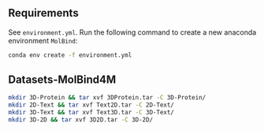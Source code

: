 # 

## Requirements

See `environment.yml`. Run the following command to create a new anaconda environment `MolBind`: 

```bash
conda env create -f environment.yml
```

## Datasets-MolBind4M

```bash
mkdir 3D-Protein && tar xvf 3DProtein.tar -C 3D-Protein/
mkdir 2D-Text && tar xvf Text2D.tar -C 2D-Text/
mkdir 3D-Text && tar xvf Text3D.tar -C 3D-Text/
mkdir 3D-2D && tar xvf 3D2D.tar -C 3D-2D/
```






